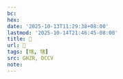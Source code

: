 ```yaml
---
bc:
hex:
date: '2025-10-13T11:29:38+08:00'
lastmod: '2025-10-14T21:46:45-08:00'
title: 󰢜
url: 󰢜
tags: [犗, 犗]
src: GHZR, DCCV
note:
---
```

